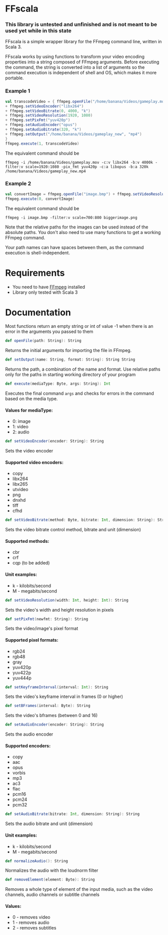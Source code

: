 # FFscala
### This library is untested and unfinished and is not meant to be used yet while in this state

FFscala is a simple wrapper library for the FFmpeg command line, written in Scala 3.

FFscala works by using functions to transform your video encoding properties into a string composed of FFmpeg arguments. Before executing the command, the string is converted into a list of arguments so the command execution is independent of shell and OS, which makes it more portable.

### Example 1
```scala
val transcodeVideo = { ffmpeg.openFile("/home/banana/Videos/gameplay.mov")
+ ffmpeg.setVideoEncoder("libx264")
+ ffmpeg.setVideoBitrate(0, 4000, "k")
+ ffmpeg.setVideoResolution(1920, 1080)
+ ffmpeg.setPixFmt("yuv420p")
+ ffmpeg.setAudioEncoder("opus")
+ ffmpeg.setAudioBitrate(320, "k")
+ ffmpeg.setOutput("/home/banana/Videos/gameplay_new", "mp4")
}
ffmpeg.execute(1, transcodeVideo)
```

The equivalent command should be
```
ffmpeg -i /home/banana/Videos/gameplay.mov -c:v libx264 -b:v 4000k -filter:v scale=1920:1080 -pix_fmt yuv420p -c:a libopus -b:a 320k /home/banana/Videos/gameplay_new.mp4
```

### Example 2 
```scala
val convertImage = ffmpeg.openFile("image.bmp") + ffmpeg.setVideoResolution(700, 800) + ffmpeg.setOutput("biggerimage", "png")
ffmpeg.execute(0, convertImage)
```
The equivalent command should be
```
ffmpeg -i image.bmp -filter:v scale=700:800 biggerimage.png
```
Note that the relative paths for the images can be used instead of the absolute paths. You don't also need to use many functions to get a working FFmpeg command.

Your path names can have spaces between them, as the command execution is shell-independent.

# Requirements

* You need to have [FFmpeg](https://ffmpeg.org/) installed
* Library only tested with Scala 3

# Documentation
Most functions return an empty string or int of value -1 when there is an error in the arguments you passed to them

```scala
def openFile(path: String): String
```
Returns the initial arguments for importing the file in FFmpeg.

```scala
def setOutput(name: String, format: String): String String
```
Returns the path, a combination of the name and format. Use relative paths only for the paths in starting working directory of your program

```scala
def execute(mediaType: Byte, args: String): Int
```
Executes the final command ```args``` and checks for errors in the command based on the media type.
#### Values for mediaType:
* 0: image
* 1: video
* 2: audio

```scala
def setVideoEncoder(encoder: String): String
```
Sets the video encoder
#### Supported video encoders:
* copy
* libx264
* libx265
* utvideo
* png
* dnxhd
* tiff
* cfhd

```scala
def setVideoBitrate(method: Byte, bitrate: Int, dimension: String): String
```
Sets the video bitrate control method, bitrate and unit (dimension)
#### Supported methods:
* cbr
* crf
* cqp (to be added)
#### Unit examples:
* k - kilobits/second
* M - megabits/second

```scala
def setVideoResolution(width: Int, height: Int): String
```
Sets the video's width and height resolution in pixels

```scala
def setPixFmt(newfmt: String): String
```
Sets the video/image's pixel format
#### Supported pixel formats:
* rgb24
* rgb48
* gray
* yuv420p
* yuv422p
* yuv444p

```scala
def setKeyframeInterval(interval: Int): String
```
Sets the video's keyframe interval in frames (0 or higher)

```scala
def setBFrames(interval: Byte): String
```
Sets the video's bframes (between 0 and 16)

```scala
def setAudioEncoder(encoder: String): String
```
Sets the audio encoder
#### Supported encoders:
* copy
* aac
* opus
* vorbis
* mp3
* ac3
* flac
* pcm16
* pcm24
* pcm32

```scala
def setAudioBitrate(bitrate: Int, dimension: String): String
```
Sets the audio bitrate and unit (dimension)
#### Unit examples:
* k - kilobits/second
* M - megabits/second

```scala
def normalizeAudio(): String
```
Normalizes the audio with the loudnorm filter


```scala
def removeElement(element: Byte): String
```
Removes a whole type of element of the input media, such as the video channels, audio channels or subtitle channels
#### Values:
* 0 - removes video
* 1 - removes audio
* 2 - removes subtitles
